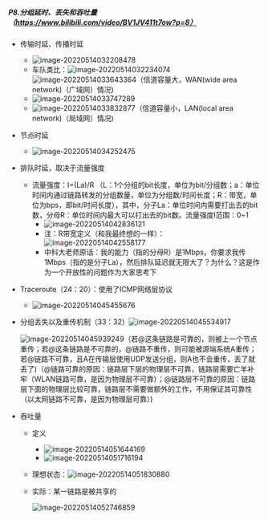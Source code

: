 ##### P8.分组延时、丢失和吞吐量（https://www.bilibili.com/video/BV1JV411t7ow?p=8）

- 传输时延、传播时延

  - ![image-20220514032208478](C:\Users\呵\AppData\Roaming\Typora\typora-user-images\image-20220514032208478.png)
  - 车队类比：![image-20220514032234074](C:\Users\呵\AppData\Roaming\Typora\typora-user-images\image-20220514032234074.png)![image-20220514033643364](C:\Users\呵\AppData\Roaming\Typora\typora-user-images\image-20220514033643364.png)（信道容量大，WAN(wide area network)（广域网）情况)
  - ![image-20220514033747289](C:\Users\呵\AppData\Roaming\Typora\typora-user-images\image-20220514033747289.png)
  - ![image-20220514033832877](C:\Users\呵\AppData\Roaming\Typora\typora-user-images\image-20220514033832877.png)（信道容量小，LAN(local area network)（局域网）情况)

- 节点时延

  - ![image-20220514034252475](C:\Users\呵\AppData\Roaming\Typora\typora-user-images\image-20220514034252475.png)

- 排队时延，取决于流量强度

  - 流量强度：I=(La)/R （L：1个分组的bit长度，单位为bit/分组数；a：单位时间内通过链路转发的分组数量，单位为分组数/时间长度；R：带宽，单位为bps，即bit/时间长度），其中，分子La：单位时间内需要打出去的bit数，分母R：单位时间内最大可以打出去的bit数。流量强度I范围：0~1
    - ![image-20220514042836121](C:\Users\呵\AppData\Roaming\Typora\typora-user-images\image-20220514042836121.png)
    - 注：R带宽定义（和我最终想的一样）：![image-20220514042558177](C:\Users\呵\AppData\Roaming\Typora\typora-user-images\image-20220514042558177.png)
    - 中科大老师原话：我的能力（指的分母R）是1Mbps，你要求我传1Mbps（指的是分子La），然后排队延迟就无限大了？为什么？这是作为一个开放性的问题作为大家思考下

- Traceroute（24：20）：使用了ICMP网络层协议

  - ![image-20220514045455676](C:\Users\呵\AppData\Roaming\Typora\typora-user-images\image-20220514045455676.png)

- 分组丢失以及重传机制（33：32）![image-20220514045534917](C:\Users\呵\AppData\Roaming\Typora\typora-user-images\image-20220514045534917.png)

  ![image-20220514045939249](C:\Users\呵\AppData\Roaming\Typora\typora-user-images\image-20220514045939249.png)（若@这条链路是可靠的，则被上一个节点重传；若@这条链路是不可靠的，@链路不重传，则可能被源端系统A重传；若@链路不可靠，且A在传输层使用UDP发送分组，则A也不会重传，丢了就丢了)（@链路可靠的原因：链路层下层的物理层不可靠，链路层需要亡羊补牢（WLAN链路可靠，是因为物理层不可靠）；@链路层不可靠的原因：链路层下面的物理层比较可靠，链路层不需要做额外的工作，不用保证其可靠性（以太网链路不可靠，是因为物理层可靠）)

- 吞吐量

  - 定义

    - ![image-20220514051644169](C:\Users\呵\AppData\Roaming\Typora\typora-user-images\image-20220514051644169.png)
    - ![image-20220514051716194](C:\Users\呵\AppData\Roaming\Typora\typora-user-images\image-20220514051716194.png)

  - 理想状态：![image-20220514051830880](C:\Users\呵\AppData\Roaming\Typora\typora-user-images\image-20220514051830880.png)

  - 实际：某一链路是被共享的

    ![image-20220514052746859](C:\Users\呵\AppData\Roaming\Typora\typora-user-images\image-20220514052746859.png)